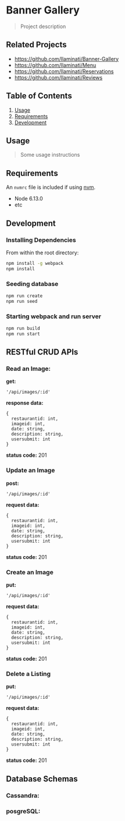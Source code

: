 # Banner Gallery

> Project description

## Related Projects

  - https://github.com/llaminati/Banner-Gallery
  - https://github.com/llaminati/Menu
  - https://github.com/llaminati/Reservations
  - https://github.com/llaminati/Reviews

## Table of Contents

1. [Usage](#Usage)
1. [Requirements](#requirements)
1. [Development](#development)

## Usage

> Some usage instructions

## Requirements

An `nvmrc` file is included if using [nvm](https://github.com/creationix/nvm).

- Node 6.13.0
- etc

## Development

### Installing Dependencies

From within the root directory:

```sh
npm install -g webpack
npm install
```

### Seeding database

```sh
npm run create
npm run seed
```

### Starting webpack and run server

```sh
npm run build
npm run start
```

## RESTful CRUD APIs

### Read an Image:
**get:** 
```
'/api/images/:id'
```
**response data:**
``` 
{
  restaurantid: int,
  imageid: int,
  date: string,
  description: string,
  usersubmit: int
}
  ```
**status code:** 201

### Update an Image
**post:** 
```
'/api/images/:id'
```
**request data:**
``` 
{
  restaurantid: int,
  imageid: int,
  date: string,
  description: string,
  usersubmit: int
}
  ```
**status code:** 201

### Create an Image
**put:** 
```
'/api/images/:id'
```
**request data:**
``` 
{
  restaurantid: int,
  imageid: int,
  date: string,
  description: string,
  usersubmit: int
}
  ```
**status code:** 201

### Delete a Listing
**put:** 
```
'/api/images/:id'
```
**request data:**
``` 
{
  restaurantid: int,
  imageid: int,
  date: string,
  description: string,
  usersubmit: int
}
  ```
**status code:** 201

## Database Schemas

### Cassandra:

### posgreSQL:
